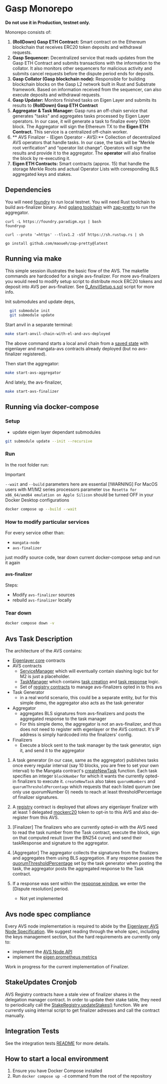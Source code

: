 # Gasp Monorepo

<b> Do not use it in Production, testnet only. </b>

Monorepo consists of:

1. **(RollDown) Gasp ETH Contract:** Smart contract on the Ethereum blockchain that receives ERC20 token deposits and withdrawal requests.
2. **Gasp Sequencer:** Decentralized service that reads updates from the Gasp ETH Contract and submits transactions with the information to the collator. It also monitors other sequencers for malicious activity and submits cancel requests before the dispute period ends for deposits.
3. **Gasp Collator (Gasp blockchain node):** Responsible for building blockchain blocks on the Gasp L2 network built in Rust and Substrate framework. Based on information received from the sequencer, can also execute deposits and withdrawal requests.
4. **Gasp Updater:** Monitors finished tasks on Eigen Layer and submits its results to **(RollDown) Gasp ETH Contract**
5. **Aggregator & Task Manager:** Gasp runs an off-chain service that generates "tasks" and aggregates tasks processed by Eigen Layer operators. In our case, it will generate a task to finalize every 100th block. The Aggregator will sign the Ethereum TX to the **Eigen ETH Contract.** This service is a centralized off-chain worker.
6. ** AVS Finalizer - (Eigen Operator - AVS):** Collection of decentralized AVS operators that handle tasks. In our case, the task will be “Merkle root verification” and “operator list change”. Operators will sign the results and provide it to the aggregator. The **operator** will also finalise the block by re-executing it.
7. **Eigen ETH Contracts:** Smart contracts (approx. 15) that handle the storage Merkle Roots and actual Operator Lists with coresponding BLS aggregated keys and stakes.

## Dependencies

You will need [foundry](https://book.getfoundry.sh/getting-started/installation) to run local testnet. You will need Rust toolchain to build avs-finalizer binary. And [golang toolchain](https://go.dev/doc/install) with [zap-pretty](https://github.com/maoueh/zap-pretty) to run the aggregator.
```
curl -L https://foundry.paradigm.xyz | bash
foundryup

curl --proto '=https' --tlsv1.2 -sSf https://sh.rustup.rs | sh

go install github.com/maoueh/zap-pretty@latest
```

## Running via make

This simple session illustrates the basic flow of the AVS. The makefile commands are hardcoded for a single avs-finalizer. For more avs-finalizers you would need to modify setup script to distribute mock ERC20 tokens and deposit into AVS per avs-finalizer.
See [0_AnvilSetup.s.sol](contracts/script/0_AnvilSetup.s.sol#L88) script for more info.

Init submodules and update deps,

```bash
  git submodule init
  git submodule update
```


Start anvil in a separate terminal:

```bash
make start-anvil-chain-with-el-and-avs-deployed
```

The above command starts a local anvil chain from a [saved state](tests/integration/avs-and-eigenlayer-deployed-anvil-state.json) with eigenlayer and mangata-avs contracts already deployed (but no avs-finalizer registered).

Then start the aggregator: 
```bash
make start-avs-aggregator
```
And lately, the avs-finalizer,
```bash
make start-avs-finalizer
```

## Running via docker-compose

### Setup

- update eigen layer dependant submodules

```bash
git submodule update --init --recursive
```

### Run

In the root folder run:

> [!IMPORTANT]
> `--wait` and `--build` parameters here are essential
> [!WARNING]
> For MacOS users with M1/M2 series processors parameter `Use Rosetta for x86_64/amd64 emulation on Apple Silicon` should be turned OFF in your Docker Desktop configurations

```bash
docker compose up --build --wait 
```

### How to modify particular services

For every service other than:

- `mangata-node`
- `avs-finalizer`

just modify source code, tear down current docker-compose setup and run it again

#### avs-finalizer

Steps:

- Modify `avs-finalizer` sources
- rebuild `avs-finalizer` locally

### Tear down

```bash
docker compose down -v
```

## Avs Task Description

The architecture of the AVS contains:

- [Eigenlayer core](https://github.com/Layr-Labs/eigenlayer-contracts/tree/master) contracts
- AVS contracts
  - [ServiceManager](contracts/src/MangataServiceManager.sol) which will eventually contain slashing logic but for M2 is just a placeholder.
  - [TaskManager](contracts/src/MangataTaskManager.sol) which contains [task creation](contracts/src/MangataTaskManager.sol#L83) and [task response](contracts/src/MangataTaskManager.sol#L102) logic.
  - Set of [registry contracts](https://github.com/Layr-Labs/eigenlayer-middleware) to manage avs-finalizers opted in to this avs
- Task Generator
  - in a real world scenario, this could be a separate entity, but for this simple demo, the aggregator also acts as the task generator
- Aggregator
  - aggregates BLS signatures from avs-finalizers and posts the aggregated response to the task manager
  - For this simple demo, the aggregator is not an avs-finalizer, and thus does not need to register with eigenlayer or the AVS contract. It's IP address is simply hardcoded into the finalizers' config.
- Finalizers
  - Execute a block sent to the task manager by the task generator, sign it, and send it to the aggregator


1. A task generator (in our case, same as the aggregator) publishes tasks once every regular interval (say 10 blocks, you are free to set your own interval) to the Mangata contract's [createNewTask](contracts/src/MangataTaskManager.sol#L83) function. Each task specifies an integer `blockNumber` for which it wants the currently opted-in finalizers to execute it. `createNewTask` also takes `quorumNumbers` and `quorumThresholdPercentage` which requests that each listed quorum (we only use quorumNumber 0) needs to reach at least thresholdPercentage of finalizer signatures.

2. A [registry](https://github.com/Layr-Labs/eigenlayer-middleware/blob/master/src/BLSRegistryCoordinatorWithIndices.sol) contract is deployed that allows any eigenlayer finalizer with at least 1 delegated [mockerc20](contracts/src/ERC20Mock.sol) token to opt-in to this AVS and also de-register from this AVS.

3. [Finalizer] The finalizers who are currently opted-in with the AVS need to read the task number from the Task contract, execute the block, sign on that computed result (over the BN254 curve) and send their taskResponse and signature to the aggregator.

4. [Aggregator] The aggregator collects the signatures from the finalizers and aggregates them using BLS aggregation. If any response passes the [quorumThresholdPercentage](contracts/src/IMangataTaskManager.sol#L36) set by the task generator when posting the task, the aggregator posts the aggregated response to the Task contract.

5. If a response was sent within the [response window](contracts/src/MangataTaskManager.sol#L122), we enter the [Dispute resolution] period.
   - Not yet implemented

## Avs node spec compliance

Every AVS node implementation is required to abide by the [Eigenlayer AVS Node Specification](https://eigen.nethermind.io/). We suggest reading through the whole spec, including the keys management section, but the hard requirements are currently only to:
- implement the [AVS Node API](https://eigen.nethermind.io/docs/category/avs-node-api)
- implement the [eigen prometheus metrics](https://eigen.nethermind.io/docs/category/metrics)

Work in progress for the current implementation of Finalizer.

## StakeUpdates Cronjob

AVS Registry contracts have a stale view of finalizer shares in the delegation manager contract. In order to update their stake table, they need to periodically call the [StakeRegistry.updateStakes()](https://github.com/Layr-Labs/eigenlayer-middleware/blob/f171a0812126bbb0bb6d44f53c622591a643e987/src/StakeRegistry.sol#L76) function. We are currently using internal script to get finalizer adresses and call the contract manually.

## Integration Tests

See the integration tests [README](tests/integration/README.md) for more details.

## How to start a local environment

1. Ensure you have Docker Compose installed
2. Run `docker compose up -d` command from the root of the repository

